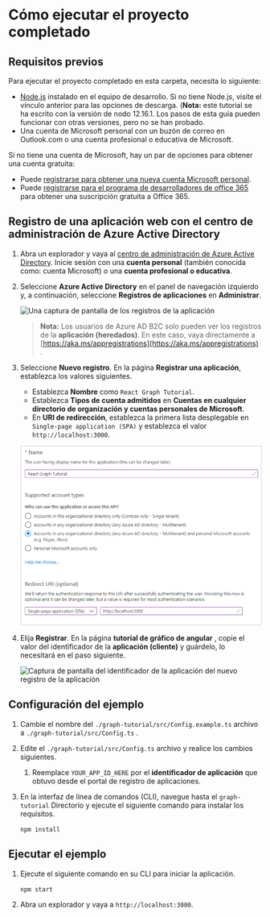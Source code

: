 # <a name="how-to-run-the-completed-project"></a>Cómo ejecutar el proyecto completado

## <a name="prerequisites"></a>Requisitos previos

Para ejecutar el proyecto completado en esta carpeta, necesita lo siguiente:

- [Node.js](https://nodejs.org) instalado en el equipo de desarrollo. Si no tiene Node.js, visite el vínculo anterior para las opciones de descarga. (**Nota:** este tutorial se ha escrito con la versión de nodo 12.16.1. Los pasos de esta guía pueden funcionar con otras versiones, pero no se han probado.
- Una cuenta de Microsoft personal con un buzón de correo en Outlook.com o una cuenta profesional o educativa de Microsoft.

Si no tiene una cuenta de Microsoft, hay un par de opciones para obtener una cuenta gratuita:

- Puede [registrarse para obtener una nueva cuenta Microsoft personal](https://signup.live.com/signup?wa=wsignin1.0&rpsnv=12&ct=1454618383&rver=6.4.6456.0&wp=MBI_SSL_SHARED&wreply=https://mail.live.com/default.aspx&id=64855&cbcxt=mai&bk=1454618383&uiflavor=web&uaid=b213a65b4fdc484382b6622b3ecaa547&mkt=E-US&lc=1033&lic=1).
- Puede [registrarse para el programa de desarrolladores de office 365](https://developer.microsoft.com/office/dev-program) para obtener una suscripción gratuita a Office 365.

## <a name="register-a-web-application-with-the-azure-active-directory-admin-center"></a>Registro de una aplicación web con el centro de administración de Azure Active Directory

1. Abra un explorador y vaya al [centro de administración de Azure Active Directory](https://aad.portal.azure.com). Inicie sesión con una **cuenta personal** (también conocida como: cuenta Microsoft) o una **cuenta profesional o educativa**.

1. Seleccione **Azure Active Directory** en el panel de navegación izquierdo y, a continuación, seleccione **Registros de aplicaciones** en **Administrar**.

    ![Una captura de pantalla de los registros de la aplicación ](/tutorial/images/aad-portal-app-registrations.png)

    > **Nota:** Los usuarios de Azure AD B2C solo pueden ver los registros de la **aplicación (heredados)**. En este caso, vaya directamente a [https://aka.ms/appregistrations](https://aka.ms/appregistrations) .

1. Seleccione **Nuevo registro**. En la página **Registrar una aplicación**, establezca los valores siguientes.

    - Establezca **Nombre** como `React Graph Tutorial`.
    - Establezca **Tipos de cuenta admitidos** en **Cuentas en cualquier directorio de organización y cuentas personales de Microsoft**.
    - En **URI de redirección**, establezca la primera lista desplegable en `Single-page application (SPA)` y establezca el valor `http://localhost:3000`.

    ![Captura de pantalla de la página registrar una aplicación](/tutorial/images/aad-register-an-app.png)

1. Elija **Registrar**. En la página **tutorial de gráfico de angular** , copie el valor del identificador de la **aplicación (cliente)** y guárdelo, lo necesitará en el paso siguiente.

    ![Captura de pantalla del identificador de la aplicación del nuevo registro de la aplicación](/tutorial/images/aad-application-id.png)

## <a name="configure-the-sample"></a>Configuración del ejemplo

1. Cambie el nombre del `./graph-tutorial/src/Config.example.ts` archivo a `./graph-tutorial/src/Config.ts` .
1. Edite el `./graph-tutorial/src/Config.ts` archivo y realice los cambios siguientes.
    1. Reemplace `YOUR_APP_ID_HERE` por el **identificador de aplicación** que obtuvo desde el portal de registro de aplicaciones.
1. En la interfaz de línea de comandos (CLI), navegue hasta el `graph-tutorial` Directorio y ejecute el siguiente comando para instalar los requisitos.

    ```Shell
    npm install
    ```

## <a name="run-the-sample"></a>Ejecutar el ejemplo

1. Ejecute el siguiente comando en su CLI para iniciar la aplicación.

    ```Shell
    npm start
    ```

1. Abra un explorador y vaya a `http://localhost:3000`.
